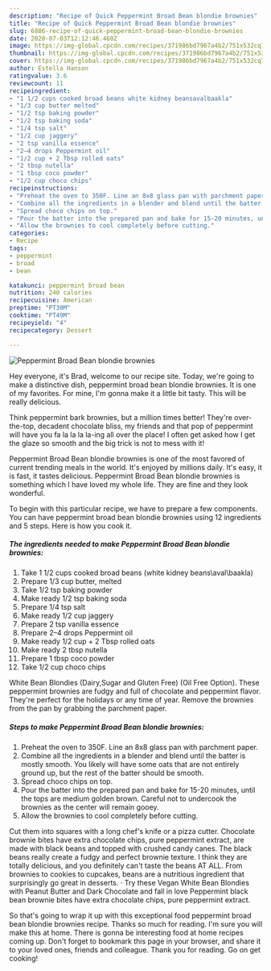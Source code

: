 ```yaml
---
description: "Recipe of Quick Peppermint Broad Bean blondie brownies"
title: "Recipe of Quick Peppermint Broad Bean blondie brownies"
slug: 6886-recipe-of-quick-peppermint-broad-bean-blondie-brownies
date: 2020-07-03T12:12:46.460Z
image: https://img-global.cpcdn.com/recipes/371986bd7967a4b2/751x532cq70/peppermint-broad-bean-blondie-brownies-recipe-main-photo.jpg
thumbnail: https://img-global.cpcdn.com/recipes/371986bd7967a4b2/751x532cq70/peppermint-broad-bean-blondie-brownies-recipe-main-photo.jpg
cover: https://img-global.cpcdn.com/recipes/371986bd7967a4b2/751x532cq70/peppermint-broad-bean-blondie-brownies-recipe-main-photo.jpg
author: Estella Hanson
ratingvalue: 3.6
reviewcount: 11
recipeingredient:
- "1 1/2 cups cooked broad beans white kidney beansavalbaakla"
- "1/3 cup butter melted"
- "1/2 tsp baking powder"
- "1/2 tsp baking soda"
- "1/4 tsp salt"
- "1/2 cup jaggery"
- "2 tsp vanilla essence"
- "2–4 drops Peppermint oil"
- "1/2 cup + 2 Tbsp rolled oats"
- "2 tbsp nutella"
- "1 tbsp coco powder"
- "1/2 cup choco chips"
recipeinstructions:
- "Preheat the oven to 350F. Line an 8x8 glass pan with parchment paper."
- "Combine all the ingredients in a blender and blend until the batter is mostly smooth. You likely will have some oats that are not entirely ground up, but the rest of the batter should be smooth."
- "Spread choco chips on top."
- "Pour the batter into the prepared pan and bake for 15-20 minutes, until the tops are medium golden brown. Careful not to undercook the brownies as the center will remain gooey."
- "Allow the brownies to cool completely before cutting."
categories:
- Recipe
tags:
- peppermint
- broad
- bean

katakunci: peppermint broad bean 
nutrition: 240 calories
recipecuisine: American
preptime: "PT30M"
cooktime: "PT49M"
recipeyield: "4"
recipecategory: Dessert

---
```



![Peppermint Broad Bean blondie brownies](https://img-global.cpcdn.com/recipes/371986bd7967a4b2/751x532cq70/peppermint-broad-bean-blondie-brownies-recipe-main-photo.jpg)

Hey everyone, it's Brad, welcome to our recipe site. Today, we're going to make a distinctive dish, peppermint broad bean blondie brownies. It is one of my favorites. For mine, I'm gonna make it a little bit tasty. This will be really delicious.

Think peppermint bark brownies, but a million times better! They&#39;re over-the-top, decadent chocolate bliss, my friends and that pop of peppermint will have you fa la la la la-ing all over the place! I often get asked how I get the glaze so smooth and the big trick is not to mess with it!

Peppermint Broad Bean blondie brownies is one of the most favored of current trending meals in the world. It's enjoyed by millions daily. It's easy, it is fast, it tastes delicious. Peppermint Broad Bean blondie brownies is something which I have loved my whole life. They are fine and they look wonderful.


To begin with this particular recipe, we have to prepare a few components. You can have peppermint broad bean blondie brownies using 12 ingredients and 5 steps. Here is how you cook it.

<!--inarticleads1-->

##### The ingredients needed to make Peppermint Broad Bean blondie brownies:

1. Take 1 1/2 cups cooked broad beans (white kidney beans\aval\baakla)
1. Prepare 1/3 cup butter, melted
1. Take 1/2 tsp baking powder
1. Make ready 1/2 tsp baking soda
1. Prepare 1/4 tsp salt
1. Make ready 1/2 cup jaggery
1. Prepare 2 tsp vanilla essence
1. Prepare 2–4 drops Peppermint oil
1. Make ready 1/2 cup + 2 Tbsp rolled oats
1. Make ready 2 tbsp nutella
1. Prepare 1 tbsp coco powder
1. Take 1/2 cup choco chips


White Bean Blondies (Dairy,Sugar and Gluten Free) (Oil Free Option). These peppermint brownies are fudgy and full of chocolate and peppermint flavor. They&#39;re perfect for the holidays or any time of year. Remove the brownies from the pan by grabbing the parchment paper. 

<!--inarticleads2-->

##### Steps to make Peppermint Broad Bean blondie brownies:

1. Preheat the oven to 350F. Line an 8x8 glass pan with parchment paper.
1. Combine all the ingredients in a blender and blend until the batter is mostly smooth. You likely will have some oats that are not entirely ground up, but the rest of the batter should be smooth.
1. Spread choco chips on top.
1. Pour the batter into the prepared pan and bake for 15-20 minutes, until the tops are medium golden brown. Careful not to undercook the brownies as the center will remain gooey.
1. Allow the brownies to cool completely before cutting.


Cut them into squares with a long chef&#39;s knife or a pizza cutter. Chocolate brownie bites have extra chocolate chips, pure peppermint extract, are made with black beans and topped with crushed candy canes. The black beans really create a fudgy and perfect brownie texture. I think they are totally delicious, and you definitely can&#39;t taste the beans AT ALL. From brownies to cookies to cupcakes, beans are a nutritious ingredient that surprisingly go great in desserts. · Try these Vegan White Bean Blondies with Peanut Butter and Dark Chocolate and fall in love Peppermint black bean brownie bites have extra chocolate chips, pure peppermint extract. 

So that's going to wrap it up with this exceptional food peppermint broad bean blondie brownies recipe. Thanks so much for reading. I'm sure you will make this at home. There is gonna be interesting food at home recipes coming up. Don't forget to bookmark this page in your browser, and share it to your loved ones, friends and colleague. Thank you for reading. Go on get cooking!
